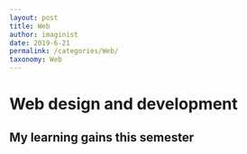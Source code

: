 ```yaml
---
layout: post
title: Web
author: imaginist
date: 2019-6-21
permalink: /categories/Web/
taxonomy: Web 
---
```


# Web design and development
## My learning gains this semester